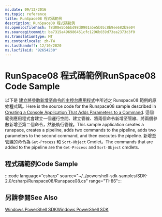 ```yaml
---
ms.date: 09/13/2016
ms.topic: reference
title: RunSpace08 程式碼範例
description: RunSpace08 程式碼範例
ms.openlocfilehash: f8d08e5b6bbd98d0901abe5b05c8b9ee682b8e04
ms.sourcegitcommit: ba7315a496986451cfc1296b659d73ea2373d3f0
ms.translationtype: MT
ms.contentlocale: zh-TW
ms.lasthandoff: 12/10/2020
ms.locfileid: "92654230"
---
```

# <a name="runspace08-code-sample"></a><span data-ttu-id="4feba-103">RunSpace08 程式碼範例</span><span class="sxs-lookup"><span data-stu-id="4feba-103">RunSpace08 Code Sample</span></span>

<span data-ttu-id="4feba-104">以下是 [建立將參數新增至命令的主控台應用程式](https://msdn.microsoft.com/848b2b46-60f1-4a86-b448-cfc7c0cccfba)中所述之 Runspace08 範例的原始程式碼。</span><span class="sxs-lookup"><span data-stu-id="4feba-104">Here is the source code for the Runspace08 sample described in [Creating a Console Application That Adds Parameters to a Command](https://msdn.microsoft.com/848b2b46-60f1-4a86-b448-cfc7c0cccfba).</span></span>
<span data-ttu-id="4feba-105">這個範例應用程式會建立一個運行空間、建立管線、將兩個命令新增至管線、將兩個參數新增至第二個命令，然後執行管線。</span><span class="sxs-lookup"><span data-stu-id="4feba-105">This sample application creates a runspace, creates a pipeline, adds two commands to the pipeline, adds two parameters to the second command, and then executes the pipeline.</span></span> <span data-ttu-id="4feba-106">新增至管線的命令為 `Get-Process` 和 `Sort-Object` Cmdlet。</span><span class="sxs-lookup"><span data-stu-id="4feba-106">The commands that are added to the pipeline are the `Get-Process` and `Sort-Object` cmdlets.</span></span>

## <a name="code-sample"></a><span data-ttu-id="4feba-107">程式碼範例</span><span class="sxs-lookup"><span data-stu-id="4feba-107">Code Sample</span></span>

:::code language="csharp" source="~/../powershell-sdk-samples/SDK-2.0/csharp/Runspace08/Runspace08.cs" range="11-86":::

## <a name="see-also"></a><span data-ttu-id="4feba-108">另請參閱</span><span class="sxs-lookup"><span data-stu-id="4feba-108">See Also</span></span>

[<span data-ttu-id="4feba-109">Windows PowerShell SDK</span><span class="sxs-lookup"><span data-stu-id="4feba-109">Windows PowerShell SDK</span></span>](../windows-powershell-reference.md)
